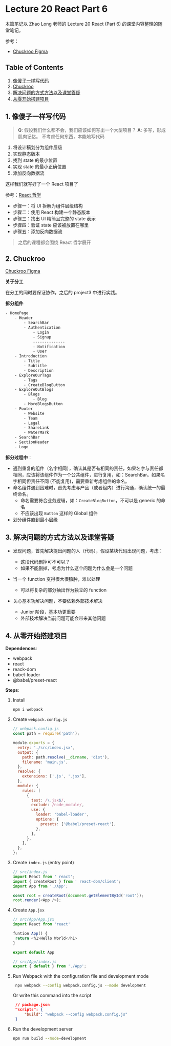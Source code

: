 # Lecture 20 React Part 6

本篇笔记以 Zhao Long 老师的 Lecture 20 React (Part 6) 的课堂内容整理的随堂笔记。

参考：

- [Chuckroo Figma](https://www.figma.com/design/1mtXW6DiTItPXLAA9vj979/Chuckroo?node-id=0-1)

## Table of Contents

1. [像傻子一样写代码](#1-像傻子一样写代码)
2. [Chuckroo](#2-chuckroo)
3. [解决问题的方式方法以及课堂答疑](#3-解决问题的方式方法以及课堂答疑)
4. [从零开始搭建项目](#4-从零开始搭建项目)

## 1. 像傻子一样写代码

> **Q**: 假设我们什么都不会，我们应该如何写出一个大型项目？
> **A**: 多写，形成肌肉记忆。 不考虑任何东西，本能地写代码

1. 将设计稿划分为组件层级
2. 实现静态版本
3. 找到 state 的最小位置
4. 实现 state 的最小正确位置
5. 添加反向数据流

这样我们就写好了一个 React 项目了

参考：[React 哲学](https://zh-hans.react.dev/learn/thinking-in-react)

- 步骤一：将 UI 拆解为组件层级结构
- 步骤二：使用 React 构建一个静态版本
- 步骤三：找出 UI 精简且完整的 state 表示
- 步骤四：验证 state 应该被放置在哪里
- 步骤五：添加反向数据流

> 之后的课程都会围绕 React 哲学展开

## 2. Chuckroo

[Chuckroo Figma](https://www.figma.com/design/1mtXW6DiTItPXLAA9vj979/Chuckroo?node-id=0-1)

**关于分工**

在分工的同时要保证协作，之后的 project3 中进行实践。

**拆分组件**

```txt
- HomePage
    - Header
        - SearchBar
        - Authentication
            - Login
            - Signup
            --------------
            - Notification
            - User
    - Introduction
        - Title
        - Subtitle
        - Description
    - ExploreOurTags
        - Tags
        - CreateBlogButton
    - ExploreOutBlogs
        - Blogs
            - Blog
        - MoreBlogsButton
    - Footer
        - Website
        - Team
        - Legal
        - ShareLink
        - WaterMark
    - SearchBar
    - SectionHeader
    - Logo
```

**拆分过程中**：

- 遇到重复的组件（名字相同），确认其是否有相同的责任，如果名字与责任都相同，应该将该组件作为一个公共组件，进行复用，如：SearchBar。如果名字相同但责任不同 (不能复用)，需要重新考虑组件的命名。
- 命名组件遇到困难时，首先考虑与产品（或者组内）进行沟通，确认统一的最终命名。
  - 命名需要符合业务逻辑，如：`CreateBlogButton`，不可以是 generic 的命名
  - 不应该出现 `Button` 这样的 Global 组件
- 划分组件直到最小层级

## 3. 解决问题的方式方法以及课堂答疑

- 发现问题，首先解决提出问题的人（代码），假设某块代码出现问题，考虑：

  - 这段代码删掉可不可以？
  - 如果不能删掉，考虑为什么这个问题为什么会是一个问题

- 当一个 function 变得很大很臃肿，难以处理

  - 可以将复杂的部分抽出作为独立的 function

- 关心基本功解决问题，不要依赖外部技术解决

  - Junior 阶段，基本功更重要
  - 外部技术解决当前问题可能会带来其他问题

## 4. 从零开始搭建项目

**Dependences**:

- webpack
- react
- reack-dom
- babel-loader
- @babel/preset-react

**Steps**:

1. Install

   ```bash
   npm i webpack
   ```

2. Create `webpack.config.js`

   ```js
   // webpack.config.js
   const path = require('path');

   module.exports = {
     entry: './src/index.jsx',
     output: {
       path: path.resolve(__dirname, 'dist'),
       filename: 'main.js',
     },
     resolve: {
       extensions: ['.js', '.jsx'],
     },
     module: {
       rules: [
         {
           test: /\.jsx$/,
           exclude: /node_module/,
           use: {
             loader: 'babel-loader',
             options: {
               presets: ['@babel/preset-react'],
             },
           },
         },
       ],
     },
   };
   ```

3. Create `index.js` (entry point)

   ```js
   // src/index.js
   import React from ' react';
   import { createRoot } from ' react-dom/client';
   import App from './App';

   const root = createRoot(document.getElementById('root'));
   root.render(<App />);
   ```

4. Create `App.jsx`

   ```js
   // src/App/App.jsx
   import React from 'react'

   funtion App() {
    return <h1>Hello World</h1>
   }

   export default App
   ```

   ```js
   // src/App/index.js
   export { default } from './App';
   ```

5. Run Webpack with the configuration file and development mode

   ```bash
    npx webpack --config webpack.config.js --mode development
   ```

   Or write this command into the script

   ```json
    // package.json
    "scripts": {
        "build": "webpack --config webpack.config.js"
    }
   ```

6. Run the development server

   ```bash
   npm run build --mode=development
   ```
